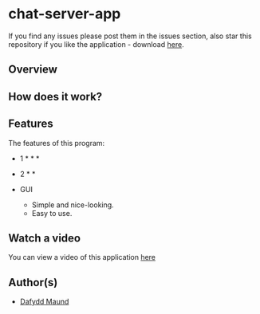 # chat-server-app
If you find any issues please post them in the issues section, also star this repository if you like the application - download [here](https://github.com/dafydd-rhys/ambigious/releases).

## Overview

## How does it work?

## Features

The features of this program:

* 1
  * 
  * 
  * 
 
* 2
  * 
  * 

* GUI
  * Simple and nice-looking.
  * Easy to use.

## Watch a video
You can view a video of this application [here](https://www.youtube.com/watch?v=dQw4w9WgXcQ)

## Author(s)
* [Dafydd Maund](https://github.com/Stryzhh)
